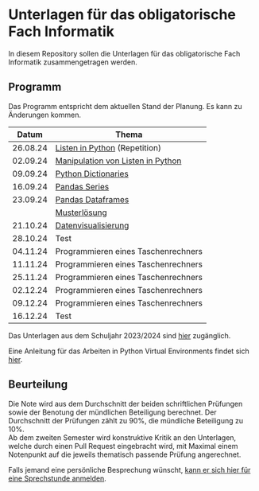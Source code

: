 # Unterlagen für das obligatorische Fach Informatik

In diesem Repository sollen die Unterlagen für das obligatorische Fach Informatik zusammengetragen werden.

## Programm

Das Programm entspricht dem aktuellen Stand der Planung. Es kann zu
Änderungen kommen.

| Datum | Thema |
| ----- | ----- |
| 26.08.24 | [Listen in Python](240826/einfuehrung.md) (Repetition) |
| 02.09.24 | [Manipulation von Listen in Python](240902/listenmanipulation.ipynb) |
| 09.09.24 | [Python Dictionaries](240909/main.md) |
| 16.09.24 | [Pandas Series](240916/main.md) |
| 23.09.24 | [Pandas Dataframes](240923/staatsausgaben.ipynb) |
|          | [Musterlösung](https://colab.research.google.com/github/I-gW-23-27/Skript/blob/main/docs/240923/musterloesung_staatsausgaben.ipynb) |
| 21.10.24 | [Datenvisualisierung](241021/main.md) |
| 28.10.24 | Test |
| 04.11.24 | Programmieren eines Taschenrechners |
| 11.11.24 | Programmieren eines Taschenrechners |
| 25.11.24 | Programmieren eines Taschenrechners |
| 02.12.24 | Programmieren eines Taschenrechners |
| 09.12.24 | Programmieren eines Taschenrechners |
| 16.12.24 | Test |


Das Unterlagen aus dem Schuljahr 2023/2024 sind 
[hier](archive/programm_hs_23.md)
zugänglich.

Eine Anleitung für das Arbeiten in Python Virtual Environments findet
sich [hier](allgemeines/anleitung_venv.md).

## Beurteilung

Die Note wird aus dem Durchschnitt der beiden schriftlichen Prüfungen
sowie der Benotung der mündlichen Beteiligung berechnet. Der
Durchschnitt der Prüfungen zählt zu 90%, die mündliche Beteiligung zu
10%.  
Ab dem zweiten Semester wird konstruktive Kritik an den Unterlagen,
welche durch einen Pull Request eingebracht wird, mit Maximal einem
Notenpunkt auf die jeweils thematisch passende Prüfung angerechnet.

Falls jemand eine persönliche Besprechung wünscht, [kann er sich hier für
eine Sprechstunde anmelden](https://calendar.app.google/kPthfpWed3uPP1cC6).
